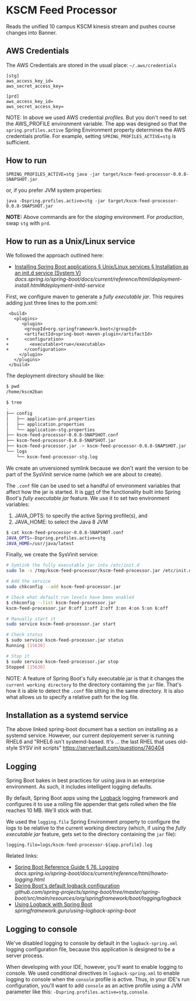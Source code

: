 # KSCM Feed Processor

Reads the unified 10 campus KSCM kinesis stream and pushes course changes into Banner.

## AWS Credentials

The AWS Credentials are stored in the usual place: `~/.aws/credentials`

```
[stg]
aws_access_key_id=
aws_secret_access_key=

[prd]
aws_access_key_id=
aws_secret_access_key=
```

NOTE: In above we used AWS credential _profiles_. But you don't need to set the AWS_PROFILE environment variable. 
The app was designed so that the `spring.profiles.active` Spring Environment property determines the AWS credentials profile. 
For example, setting `SPRING_PROFILES_ACTIVE=stg` is sufficient. 


## How to run


```
SPRING_PROFILES_ACTIVE=stg java -jar target/kscm-feed-processor-0.0.8-SNAPSHOT.jar
```

or, if you prefer JVM system properties:

```
java -Dspring.profiles.active=stg -jar target/kscm-feed-processor-0.0.8-SNAPSHOT.jar
```

**NOTE:** Above commands are for the _staging_ environment. For _production_, swap `stg` with `prd`. 

## How to run as a Unix/Linux service

We followed the approach outlined here:

- [Installing Spring Boot applications § Unix/Linux services § Installation as an init.d service (System V)](https://docs.spring.io/spring-boot/docs/current/reference/html/deployment-install.html#deployment-initd-service)<br>
  _docs.spring.io/spring-boot/docs/current/reference/html/deployment-install.html#deployment-initd-service_

First, we configure maven to generate a _fully executable jar_. This requires adding just three lines to the pom.xml:
```
 <build>
   <plugins>
      <plugin>
       <groupId>org.springframework.boot</groupId>
       <artifactId>spring-boot-maven-plugin</artifactId>
+      <configuration>
+        <executable>true</executable>
+      </configuration>
     </plugin>
   </plugins>
 </build>
```

The deployment directory should be like:

```sh
$ pwd
/home/kscm2ban

$ tree
.
├── config
│   ├── application-prd.properties
│   ├── application.properties
│   └── application-stg.properties
├── kscm-feed-processor-0.0.8-SNAPSHOT.conf
├── kscm-feed-processor-0.0.8-SNAPSHOT.jar
├── kscm-feed-processor.jar -> kscm-feed-processor-0.0.8-SNAPSHOT.jar
└── logs
    └── kscm-feed-processor-stg.log
```

We create an unversioned symlink because we don't want the version to be part of the SysVinit service name (which we are about to create).

The `.conf` file can be used to set a handful of environment variables that affect how the jar is started. 
It is 
[part](https://docs.spring.io/spring-boot/docs/current/reference/html/deployment-install.html#deployment-script-customization-when-it-runs)
of the functionality built into Spring Boot's _fully executable jar_ 
feature. We use it to set two environment variables:

1. JAVA_OPTS: to specify the active Spring profile(s), and
2. JAVA_HOME: to select the Java 8 JVM

```sh
$ cat kscm-feed-processor-0.0.8-SNAPSHOT.conf
JAVA_OPTS=-Dspring.profiles.active=stg
JAVA_HOME=/usr/java/latest
```

Finally, we create the SysVinit service:
```sh
# Symlink the fully executable jar into /etc/init.d
sudo ln -s /tmp/kscm-feed-processor/kscm-feed-processor.jar /etc/init.d/kscm-feed-processor.jar

# Add the service
sudo chkconfig --add kscm-feed-processor.jar

# Check what default run levels have been enabled
$ chkconfig --list kscm-feed-processor.jar
kscm-feed-processor.jar 0:off 1:off 2:off 3:on 4:on 5:on 6:off

# Manually start it
sudo service kscm-feed-processor.jar start

# Check status
$ sudo service kscm-feed-processor.jar status
Running [15630]

# Stop it
$ sudo service kscm-feed-processor.jar stop
Stopped [15630]
```

NOTE: A feature of Spring Boot's fully executable jar is that it changes the 
`current working directory` to the directory containing the `jar` file. That's
how it is able to detect the `.conf` file sitting in the same directory. It is also 
what allows us to specify a relative path for the log file.

## Installation as a systemd service
The above linked spring-boot document has a section on installing as a systemd service.
However, our current deployement server is running RHEL6 and "RHEL6 isn't systemd-based. 
It's … the last RHEL that uses old-style SYSV init scripts" https://serverfault.com/questions/740404

## Logging

Spring Boot bakes in best practices for using java in an enterprise environment. 
As such, it includes intelligent logging defaults.

By default, Spring Boot apps using the [Logback](https://logback.qos.ch/) logging framework and configures it to use 
a rolling file appender that gets rolled when the file reaches 10 MB. We'll stick with that.

We used the `logging.file` Spring Environment property to configure the logs to be 
relative to the current working directory (which, if using the _fully executable jar_ feature, gets set
to the directory containing the `jar` file):

```
logging.file=logs/kscm-feed-processor-${app.profile}.log
```

Related links:
- [Spring Boot Reference Guide § 76. Logging](https://docs.spring.io/spring-boot/docs/current/reference/html/howto-logging.html)<br>
  _docs.spring.io/spring-boot/docs/current/reference/html/howto-logging.html_
- [Spring Boot's default logback configuration](https://github.com/spring-projects/spring-boot/tree/master/spring-boot/src/main/resources/org/springframework/boot/logging/logback)<br>
  _github.com/spring-projects/spring-boot/tree/master/spring-boot/src/main/resources/org/springframework/boot/logging/logback_
- [Using Logback with Spring Boot](https://springframework.guru/using-logback-spring-boot/)<br>
  _springframework.guru/using-logback-spring-boot_
  

## Logging to console

We've disabled logging to console by default in the `logback-spring.xml` logging configuration file, because this application is designed to be a server process.

When developing with your IDE, however, you'll want to enable logging to console. We used conditional directives
in `logback-spring.xml` to enable logging to console when the `console` profile is active.
Thus, in your IDE's run configuration, you'll want to add `console` as an active profile using a JVM parameter like this: `-Dspring.profiles.active=stg,console`.

